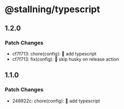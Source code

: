# @stallning/typescript

## 1.2.0

### Patch Changes

- cf7f713: chore(config): :wrench: add typescript
- cf7f713: fix(config): :bug: skip husky on release action

## 1.1.0

### Patch Changes

- 248922c: chore(config): :wrench: add typescript
